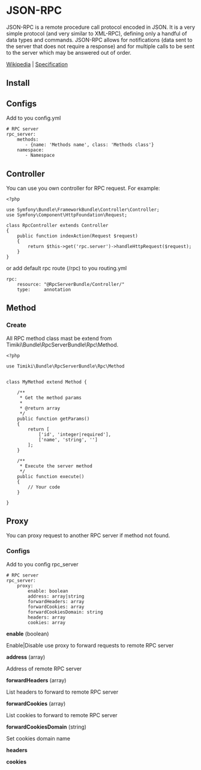 # JSON-RPC

JSON-RPC is a remote procedure call protocol encoded in JSON. It is a very simple protocol (and very similar to XML-RPC), defining only a handful of data types and commands. 
JSON-RPC allows for notifications (data sent to the server that does not require a response) and for multiple calls to be sent to the server which may be answered out of order.

[Wikipedia][1] | [Specification][2]


## Install


## Configs

Add to you config.yml
    
    # RPC server
    rpc_server:
        methods:
           - {name: 'Methods name', class: 'Methods class'}
        namespace:
           - Namespace

## Controller

You can use you own controller for RPC request. For example:

    <?php
    
    use Symfony\Bundle\FrameworkBundle\Controller\Controller;
    use Symfony\Component\HttpFoundation\Request;
    
    class RpcController extends Controller
    {
        public function indexAction(Request $request)
        {
            return $this->get('rpc.server')->handleHttpRequest($request);
        }
    }

or add default rpc route (/rpc) to you routing.yml

    rpc:
        resource: "@RpcServerBundle/Controller/"
        type:     annotation
        

## Method

### Create

All RPC method class mast be extend from Timiki\Bundle\RpcServerBundle\Rpc\Method.

    <?php
    
    use Timiki\Bundle\RpcServerBundle\Rpc\Method
    
    
    class MyMethod extend Method {
    
        /**
         * Get the method params
         *
         * @return array
         */
        public function getParams()
        {   
            return [
                ['id', 'integer|required'],
                ['name', 'string', '']
            ];
        }
        
        /**
         * Execute the server method
         */
        public function execute()
        {
            // Your code
        }
    
    }
    
## Proxy

You can proxy request to another RPC server if method not found.

### Configs

Add to you config rpc_server
    
    # RPC server
    rpc_server:
        proxy:
            enable: boolean
            address: array|string 
            forwardHeaders: array
            forwardCookies: array
            forwardCookiesDomain: string
            headers: array
            cookies: array

**enable** (boolean)

Enable|Disable use proxy to forward requests to remote RPC server

**address** (array)

Address of remote RPC server

**forwardHeaders** (array)

List headers to forward to remote RPC server

**forwardCookies** (array)

List cookies to forward to remote RPC server

**forwardCookiesDomain** (string)

Set cookies domain name

**headers**

**cookies**


[1]: https://en.wikipedia.org/wiki/JSON-RPC
[2]: http://www.jsonrpc.org/specification